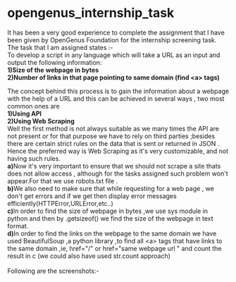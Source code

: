 # opengenus_internship_task
It has been a very good experience to complete the assignment that I have been given by OpenGenus Foundation for the internship screening task.
The task that I am assigned states :-<br>
To develop a script in any language which will take a URL as an input and output the following information:<br>
<b>1)Size of the webpage in bytes<br></b>
<b>2)Number of links in that page pointing to same domain (find \<a\> tags)<br></b>

The concept behind this process is to gain the information about a webpage with the help of a URL and this can be achieved in several ways , two most common ones are<br>
<b>1)Using API<br></b>
<b>2)Using Web Scraping<br></b>
Well the first method is not always suitable as we many times the API are not present or for that purpose we have to rely on third parties ;besides there are certain strict rules on the data that is sent or returned in JSON  .
Hence the preferred way is Web Scraping as it's very customizable, and not having such rules.<br>
<b>a)</b>Now it's very important to ensure that we should not scrape a site thats does not allow access , although for the tasks assigned such problem won't
appear.For that we use robots.txt file .<br>
<b>b)</b>We also need to make sure that while requesting for a web page , we don't get errors and if we get then display error messages efficiently(HTTPError,URLError,etc..)<br>
<b>c)</b>In order to find the size of webpage in bytes ,we use sys module in python and then by .getsizeof() we find the size of the webpage in text format.<br>
<b>d)</b>In order to find the links on the webpage to the same domain we have used BeautifulSoup ,a python library ,to find all \<a\> tags that have links to the same domain ,ie, href="/" or href="same webpage url " and count the result in c
(we could also have used str.count approach) <br><br>
Following are the screenshots:-<br>



